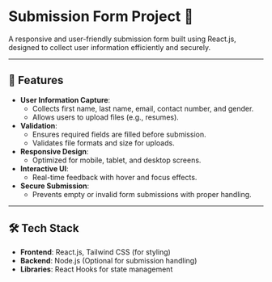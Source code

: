# Submission Form Project 📝

A responsive and user-friendly submission form built using React.js, designed to collect user information efficiently and securely.

---

## 🚀 Features

- **User Information Capture**:
  - Collects first name, last name, email, contact number, and gender.
  - Allows users to upload files (e.g., resumes).
- **Validation**:
  - Ensures required fields are filled before submission.
  - Validates file formats and size for uploads.
- **Responsive Design**:
  - Optimized for mobile, tablet, and desktop screens.
- **Interactive UI**:
  - Real-time feedback with hover and focus effects.
- **Secure Submission**:
  - Prevents empty or invalid form submissions with proper handling.

---

## 🛠️ Tech Stack

- **Frontend**: React.js, Tailwind CSS (for styling)
- **Backend**: Node.js (Optional for submission handling)
- **Libraries**: React Hooks for state management
